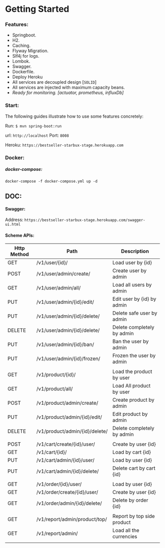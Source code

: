 # Getting Started

### Features:

* Springboot.
* H2.
* Caching.
* Flyway Migration.
* Slf4j for logs.  
* Lombok.
* Swagger.
* Dockerfile.
* Deploy Heroku 
* All services are decoupled design [`SOLID`]
* All services are injected with maximum capacity beans.
* _Ready for monitoring. [actuator, prometheus, influxDb]_

### Start:

The following guides illustrate how to use some features concretely:

Run:
`$ mvn spring-boot:run`

url: `http://localhost` Port: `8008`

Heroku: `https://bestseller-starbux-stage.herokuapp.com`



### Docker:

##### docker-compose:
`docker-compose -f docker-compose.yml up -d`


## DOC:

#### Swagger:
Address:
`https://bestseller-starbux-stage.herokuapp.com/swagger-ui.html`

#### Scheme APIs:

| Http Method   | Path                                    | Description                 |
|-------------	|---------------------------------------- |---------------------------	|
| GET           | /v1/user/{id}/                          | Load user by {id}           |
| POST          | /v1/user/admin/create/                  | Create user by admin        |
| GET           | /v1/user/admin/all/                     | Load all users by admin     |
| PUT           | /v1/user/admin/{id}/edit/               | Edit user by {id} by admin    |
| PUT           | /v1/user/admin/{id}/delete/             | Delete safe user by admin        |
| DELETE        | /v1/user/admin/{id}/delete/             | Delete completely by admin    |
| PUT           | /v1/user/admin/{id}/ban/                | Ban the user by admin        |
| PUT           | /v1/user/admin/{id}/frozen/             | Frozen the user by admin        |
|            	|                                         |                             	|
| GET           | /v1/product/{id}/                       | Load the product by user        |
| GET           | /v1/product/all/                        | Load All product by user     |
| POST          | /v1/product/admin/create/               | Create product by admin        |
| PUT           | /v1/product/admin/{id}/edit/            | Edit product by admin        |
| DELETE        | /v1/product/admin/{id}/delete/          | Delete completely by admin    |
|               |                                         |                               |
| POST          | /v1/cart/create/{id}/user/              | Create by user {id}      |
| GET           | /v1/cart/{id}/                          | Load by cart {id}         |
| PUT           | /v1/cart/admin/{id}/user/               | Load by user {id}       |
| PUT           | /v1/cart/admin/{id}/delete/             | Delete cart by cart {id}       |
|               |                                         |                               |
| GET           | /v1/order/{id}/user/                    | Load by user {id}         |
| GET           | /v1/order/create/{id}/user/             | Create by user {id}     |
| GET           | /v1/order/admin/{id}/delete/            | Delete by order {id}  |
|               |                                         |                               |
| GET           | /v1/report/admin/product/top/           | Report by top side product         |
| GET           | /v1/report/admin/                       | Load all the currencies       |
|               |                                         |                               |



